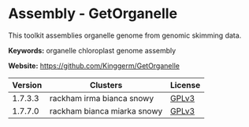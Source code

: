 # Assembly - GetOrganelle

This toolkit assemblies organelle genome from genomic skimming data.

**Keywords:** organelle chloroplast genome assembly

**Website:** <https://github.com/Kinggerm/GetOrganelle>

| Version | Clusters | License |
| ------- | -------- | ------- |
| 1.7.3.3 | rackham irma bianca snowy | [GPLv3](https://github.com/Kinggerm/GetOrganelle/blob/master/LICENSE) |
| 1.7.7.0 | rackham bianca miarka snowy | [GPLv3](https://github.com/Kinggerm/GetOrganelle/blob/master/LICENSE) |
